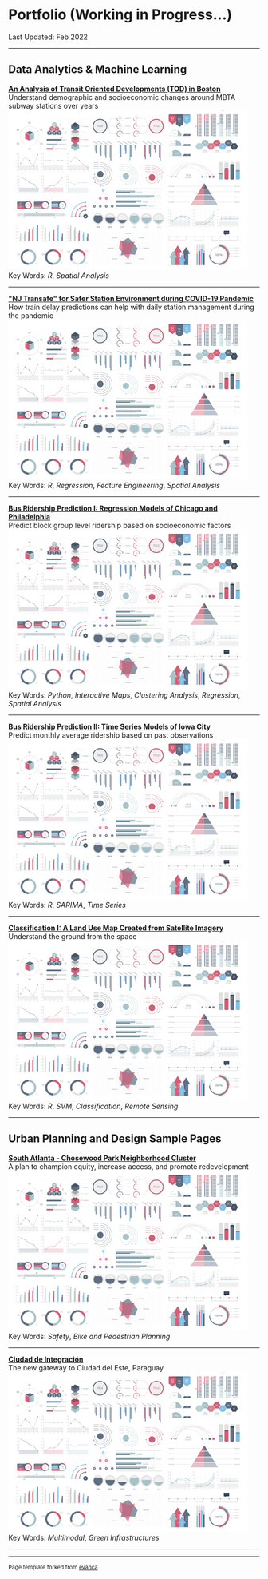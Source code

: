 # Portfolio (Working in Progress...)
Last Updated: Feb 2022   

---

## Data Analytics & Machine Learning

**[An Analysis of Transit Oriented Developments (TOD) in Boston](/sample_page)**   
Understand demographic and socioeconomic changes around MBTA subway stations over years
<img src="images/dummy_thumbnail.jpg?raw=true"/>   
Key Words: *R*, *Spatial Analysis*

---
**["NJ Transafe" for Safer Station Environment during COVID-19 Pandemic](/pdf/sample_presentation.pdf)**   
How train delay predictions can help with daily station management during the pandemic
<img src="images/dummy_thumbnail.jpg?raw=true"/>   
Key Words: *R*, *Regression*, *Feature Engineering*, *Spatial Analysis*

---
**[Bus Ridership Prediction I: Regression Models of Chicago and Philadelphia](http://example.com/)**   
Predict block group level ridership based on socioeconomic factors
<img src="images/dummy_thumbnail.jpg?raw=true"/>   
Key Words: *Python*, *Interactive Maps*, *Clustering Analysis*, *Regression*, *Spatial Analysis*

---
**[Bus Ridership Prediction II: Time Series Models of Iowa City](http://example.com/)**   
Predict monthly average ridership based on past observations
<img src="images/dummy_thumbnail.jpg?raw=true"/>   
Key Words: *R*, *SARIMA*, *Time Series*

---
**[Classification I: A Land Use Map Created from Satellite Imagery](http://example.com/)**   
Understand the ground from the space
<img src="images/dummy_thumbnail.jpg?raw=true"/>   
Key Words: *R*, *SVM*, *Classification*, *Remote Sensing*

---
## Urban Planning and Design Sample Pages

**[South Atlanta - Chosewood Park Neighborhood Cluster](http://example.com/)**   
A plan to champion equity, increase access, and promote redevelopment
<img src="images/dummy_thumbnail.jpg?raw=true"/>   
Key Words: *Safety*, *Bike and Pedestrian Planning*

---
**[Ciudad de Integración](http://example.com/)**   
The new gateway to Ciudad del Este, Paraguay   
<img src="images/dummy_thumbnail.jpg?raw=true"/>   
Key Words: *Multimodal*, *Green Infrastructures*

---




---
<p style="font-size:11px">Page template forked from <a href="https://github.com/evanca/quick-portfolio">evanca</a></p>
<!-- Remove above link if you don't want to attibute -->
